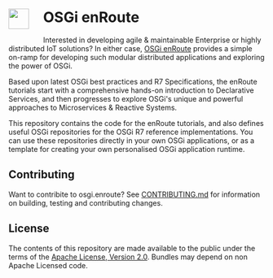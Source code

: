 <h1><img src="http://enroute.osgi.org/img/enroute-logo-64.png" witdh=40px style="float:left;margin: 0 1em 1em 0;width:40px">
OSGi enRoute</h1>

Interested in developing agile & maintainable Enterprise or highly distributed IoT solutions? In either case, [OSGi enRoute][enroute] provides a simple on-ramp for developing such modular distributed applications and exploring the power of OSGi. 

Based upon latest OSGi best practices and R7 Specifications, the enRoute tutorials start with a comprehensive hands-on introduction to Declarative Services, and then progresses to explore OSGi's unique and powerful approaches to Microservices & Reactive Systems.

This repository contains the code for the enRoute tutorials, and also defines useful OSGi repositories for the OSGi R7 reference implementations. You can use these repositories directly in your own OSGi applications, or as a template for creating your own personalised OSGi application runtime.

## Contributing

Want to contribite to osgi.enroute? See [CONTRIBUTING.md](CONTRIBUTING.md) for information on building, testing and contributing changes.

## License

The contents of this repository are made available to the public under the terms of the [Apache License, Version 2.0](https://www.apache.org/licenses/LICENSE-2.0).
Bundles may depend on non Apache Licensed code.

[enroute]: http://enroute.osgi.org
